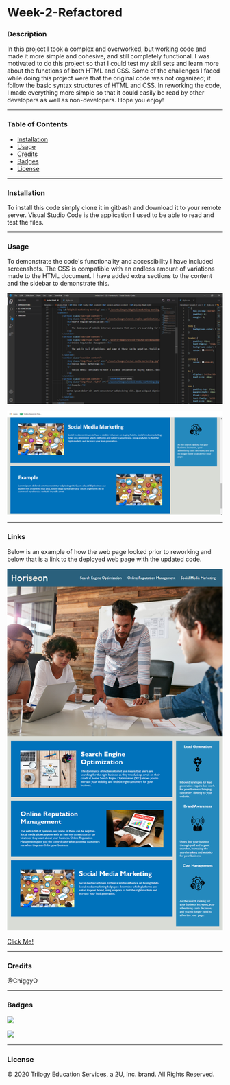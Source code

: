 # Week-2-Refactored

### Description
In this project I took a complex and overworked, but working code and made it more simple and cohesive, and still completely functional. I was motivated to do this project so that I could test my skill sets and learn more about the functions of both HTML and CSS. Some of the challenges I faced while doing this project were that the original code was not organized; it follow the basic syntax structures of HTML and CSS. In reworking the code, I made everything more simple so that it could easily be read by other developers as well as non-developers. Hope you enjoy!

---

### Table of Contents
* [Installation](###Installation) 
* [Usage](###Usage)  
* [Credits](###Credits)  
* [Badges](###Badges)  
* [License](###License)

---

### Installation 
To install this code simply clone it in gitbash and download it to your remote server. Visual Studio Code is the application I used to be able to read and test the files. 

---

### Usage  
To demonstrate the code's functionality and accessibility I have included screenshots. The CSS is compatible with an endless amount of variations made to the HTML document. I have added extra sections to the content and the sidebar to demonstrate this.


![](code.png)

![](Horiseon-example.png)

---
### Links
Below is an example of how the web page looked prior to reworking and below that 
is a link to the deployed web page with the updated code. 

![](01-html-css-git-homework-demo.png)

 <a href = "https://mbennett1991.github.io/Week-2-Refactored/">Click Me!</a>
 
---
  
### Credits
@ChiggyO


---

### Badges 
<img src = "https://img.shields.io/badge/HTML-100%25-brightgreen"
/>

<img src = "https://img.shields.io/badge/CSS-100%25-red"
/>

---

### License 
© 2020 Trilogy Education Services, a 2U, Inc. brand. All Rights Reserved.